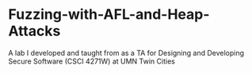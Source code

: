 # Fuzzing-with-AFL-and-Heap-Attacks
A lab I developed and taught from as a TA for Designing and Developing Secure Software (CSCI 4271W) at UMN Twin Cities

